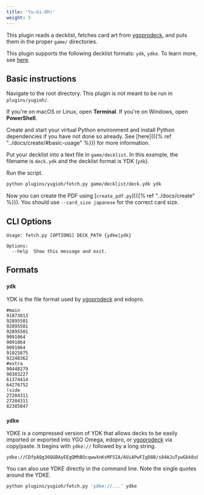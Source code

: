 ```yaml
---
title: 'Yu-Gi-Oh!'
weight: 5
---
```


This plugin reads a decklist, fetches card art from [ygoprodeck](https://ygoprodeck.com/card-database), and puts them in the proper `game/` directories.

This plugin supports the following decklist formats: `ydk`, `ydke`. To learn more, see [here](#formats).

## Basic instructions

Navigate to the root directory. This plugin is not meant to be run in `plugins/yugioh/`.

If you're on macOS or Linux, open **Terminal**. If you're on Windows, open **PowerShell**.

Create and start your virtual Python environment and install Python dependencies if you have not done so already. See [here]({{% ref "../docs/create/#basic-usage" %}}) for more information.

Put your decklist into a text file in `game/decklist`. In this example, the filename is `deck.ydk` and the decklist format is YDK (`ydk`).

Run the script.

```sh
python plugins/yugioh/fetch.py game/decklist/deck.ydk ydk
```

Now you can create the PDF using [`create_pdf.py`]({{% ref "../docs/create" %}}). You should use `--card_size japanese` for the correct card size.

## CLI Options

```
Usage: fetch.py [OPTIONS] DECK_PATH {ydke|ydk}

Options:
  --help  Show this message and exit.
```

## Formats

### `ydk`

YDK is the file format used by [ygoprodeck](https://ygoprodeck.com/) and edopro.

```
#main
91073013
92895501
92895501
92895501
9091064
9091064
9091064
91025875
92248362
#extra
90448279
90303227
61374414
64276752
!side
27204311
27204311
82385847
```

### `ydke`

YDKE is a compressed version of YDK that allows decks to be easily imported or exported into YGO Omega, edopro, or [ygoprodeck](https://ygoprodeck.com/) via copy/paste. It begins with `ydke://` followed by a long string.

```
ydke://CDfpAQg36QGBAyEEgQMhBOcqwwXnKsMFSIA/AUiAPwFIgD8B/s84AJuTywGbk8sBm5PLATUHgwI1B4MCNQeDAv2JnAX9iZwF/YmcBdcanwGglAQCE0dlADm+EgQ5vhIE/fqRBYv9YwAQLRoCEC0aAhAtGgIeN4IBPqRxAf4KgAQiSJkAIkiZACJImQBL8mcCS/JnAkvyZwIkQTwBNlmlBQ==!tGFNAfmCDgQUh7AFmBskA45gkQMm1FgAQvNMAGlM5gWNJ5gDSw97ATI1VQLERCEFqRp+AMoavwGS+pQA!reIKAq3iCgKt4goCRK0EBUStBAVErQQF+9wUAUO+3QBDvt0AtYgRALWIEQC1iBEAkvrlAWaDAgCc4b0A!
```

You can also use YDKE directly in the command line. Note the single quotes around the YDKE.

```sh
python plugins/yugioh/fetch.py 'ydke://...' ydke
```